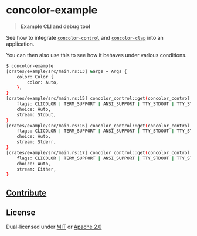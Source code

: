 # concolor-example

> **Example CLI and debug tool**

See how to integrate  [`concolor-control`](./control/README.md) and [`concolor-clap`](./clap/README.md) into an application.

You can then also use this to see how it behaves under various conditions.

```bash
$ concolor-example
[crates/example/src/main.rs:13] &args = Args {
    color: Color {
        color: Auto,
    },
}
[crates/example/src/main.rs:15] concolor_control::get(concolor_control::Stream::Stdout) = Color {
    flags: CLICOLOR | TERM_SUPPORT | ANSI_SUPPORT | TTY_STDOUT | TTY_STDERR | TTY_ANY,
    choice: Auto,
    stream: Stdout,
}
[crates/example/src/main.rs:16] concolor_control::get(concolor_control::Stream::Stderr) = Color {
    flags: CLICOLOR | TERM_SUPPORT | ANSI_SUPPORT | TTY_STDOUT | TTY_STDERR | TTY_ANY,
    choice: Auto,
    stream: Stderr,
}
[crates/example/src/main.rs:17] concolor_control::get(concolor_control::Stream::Either) = Color {
    flags: CLICOLOR | TERM_SUPPORT | ANSI_SUPPORT | TTY_STDOUT | TTY_STDERR | TTY_ANY,
    choice: Auto,
    stream: Either,
}
```

## [Contribute](../../CONTRIBUTING.md)

## License

Dual-licensed under [MIT](../../LICENSE-MIT) or [Apache 2.0](../../LICENSE-APACHE)
